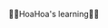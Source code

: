 👩‍💻HoaHoa's learning👨‍💻


<!---
hoahoa28/hoahoa28 is a ✨ special ✨ repository because its `README.md` (this file) appears on your GitHub profile.
You can click the Preview link to take a look at your changes.
--->
